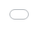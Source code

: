 ```yaml
---
layout: post
title: "네티즌들은 K-Drama가 드디어 방송 중에 배우들에게 가면을 쓰게 했다고 칭찬한다."
author: "undefined"
thumbnail: "https://www.allkpop.com/upload/2021/02/content/091218/thumb/1612891113-image.png"
tags: 
---
```



![image](https://www.allkpop.com/upload/2021/02/content/091218/1612891113-image.png)

COVID19 대유행 상황을 에피소드에서 그려낸 드라마에 네티즌들의 관심이 모아지고 있다.

지난 2월 9일, 새 드라마 `오케이 광 시스터즈`의 티저 영상이 공개됐다. `오케이 광 시스터즈`는 `간이나 죽거나`와 `왕의 가족`을 쓴 문영남 작가가 쓴 신작 드라마이다.

![image](https://www.allkpop.com/upload/2021/02/content/091219/1612891153-image.png)

![image](https://www.allkpop.com/upload/2021/02/content/091219/1612891185-image.png)

공개된 영상에는 출연자들이 거리를 걷거나 사람이 많은 곳을 갈 때 마스크를 쓴 모습이 담겨 있다. 배우들이 마스크를 사기 위해 약국으로 걸어 들어가는 장면까지 담겨 있다. "밖을 돌아다니지 말고 30초 이상 손을 깨끗이 씻어라" "사회적 거리를 두라"는 대사는 COVID19 대유행으로 인한 현 상황을 여실히 보여준다.

배우 홍은희, 전혜빈, 김경남이 주연을 맡은 `오케이 광 시스터즈`는 문영남이 쓰고 이진서 감독이 연출한 드라마이다. KBS2 `가정만들기 사랑이야기!` `오케이 광 자매`가 부모의 이혼 소송 중 어머니를 살해한 뒤 광씨 일가족이 잠재적 살인 용의자로 지목되는 이야기를 담은 뒤 방송될 최신 드라마다.

![image](https://www.allkpop.com/upload/2021/02/content/091220/1612891213-image.png)

![image](https://www.allkpop.com/upload/2021/02/content/091220/1612891231-image.png)

이는 소설 COVID19 바이러스가 발생한 지 1년이 넘었지만, 배우의 표현력과 연기 문제로 다양한 드라마와 영화에 마스크가 등장하지 않고 있다. 드라마로 배우들에게 마스크를 씌우고 이야기를 더욱 실감나게 그려내면서 네티즌들은 `오케이 광 시스터즈`에 긍정적인 반응을 보이고 있다.

네티즌들은 "배우들도 연기할 때 마스크를 착용할 수 있어 촬영 중 안심이 되겠다" "`응답하라` 시리즈처럼 우리가 돌아볼 수 있는 드라마일 것 같다" "다른 드라마들은 가는 곳마다 마스크를 착용하지 않아 현실적이지 않은 것 같다" "촬영을 시작할 때 마스크를 착용할 수 있어 좋은 생각인 것 같다" 등의 댓글을 달았다.그리고 "배우들이 마스크를 쓰고 있는 드라마를 보는 것은 너무 새롭습니다."

![image](https://www.allkpop.com/upload/2021/02/content/091220/1612891257-image.png)


<div class="video_wrapper" style="padding-top: 56.25%;">
    <iframe width="100%" height="100%" src="//www.youtube.com/embed/ynnBEses7Bc" frameborder="0" allowfullscreen="" style="position: absolute; top: 0px; left: 0px; width: 100%; height: 100%;"></iframe>
</div>



<div class="video_wrapper" style="padding-top: 56.25%;">
    <iframe width="100%" height="100%" src="//www.youtube.com/embed/HKfsCu9Zyqw" frameborder="0" allowfullscreen="" style="position: absolute; top: 0px; left: 0px; width: 100%; height: 100%;"></iframe>
</div>
